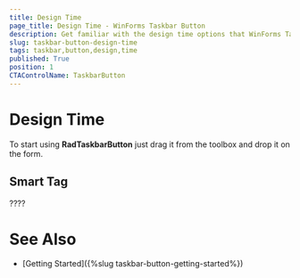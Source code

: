 ```yaml
---
title: Design Time
page_title: Design Time - WinForms Taskbar Button
description: Get familiar with the design time options that WinForms Taskbar Button offers.  
slug: taskbar-button-design-time
tags: taskbar,button,design,time
published: True
position: 1 
CTAControlName: TaskbarButton
---
```


# Design Time  

To start using **RadTaskbarButton** just drag it from the toolbox and drop it on the form.
 
## Smart Tag

????


 

# See Also

* [Getting Started]({%slug taskbar-button-getting-started%})
 
        

